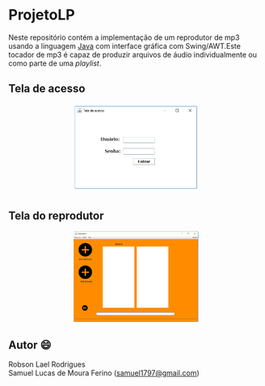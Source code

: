 # ProjetoLP

Neste repositório contém a implementação de um reprodutor de mp3 usando a linguagem [Java] com interface gráfica com Swing/AWT.Este tocador de mp3 é capaz de produzir arquivos de áudio individualmente ou como parte de uma _playlist_.

[Java]: https://pt.wikipedia.org/wiki/Java_(linguagem_de_programa%C3%A7%C3%A3o)

## Tela de acesso
<p align="center">
<img src="https://github.com/LaelRodrigues/ProjetoLP/blob/master/imagensParaGui/imagensReadme/telaLogin.png" width="50%"  />
</p>


## Tela do reprodutor
<p align="center">
<img src="https://github.com/LaelRodrigues/ProjetoLP/blob/master/imagensParaGui/imagensReadme/reprodutor.png" width="50%"  />
</p>


## Autor :smile:

Robson Lael Rodrigues  
Samuel Lucas de Moura Ferino (<samuel1797@gmail.com>)
